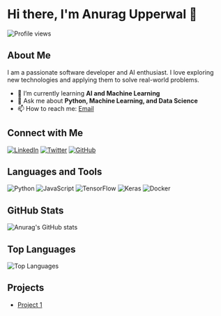 # Hi there, I'm Anurag Upperwal 👋

![Profile views](https://gpvc.arturio.dev/anuragupperwal)

## About Me

I am a passionate software developer and AI enthusiast. I love exploring new technologies and applying them to solve real-world problems.

-   🌱 I’m currently learning **AI and Machine Learning**
-   💬 Ask me about **Python, Machine Learning, and Data Science**
-   📫 How to reach me: [Email](mailto:your.email@example.com)

## Connect with Me

[![LinkedIn](https://img.shields.io/badge/LinkedIn-blue?style=for-the-badge&logo=linkedin)](https://www.linkedin.com/in/yourprofile)
[![Twitter](https://img.shields.io/badge/Twitter-blue?style=for-the-badge&logo=twitter)](https://twitter.com/yourprofile)
[![GitHub](https://img.shields.io/badge/GitHub-black?style=for-the-badge&logo=github)](https://github.com/yourprofile)

## Languages and Tools

![Python](https://img.shields.io/badge/Python-3776AB?style=for-the-badge&logo=python&logoColor=white)
![JavaScript](https://img.shields.io/badge/JavaScript-F7DF1E?style=for-the-badge&logo=javascript&logoColor=black)
![TensorFlow](https://img.shields.io/badge/TensorFlow-FF6F00?style=for-the-badge&logo=tensorflow&logoColor=white)
![Keras](https://img.shields.io/badge/Keras-D00000?style=for-the-badge&logo=keras&logoColor=white)
![Docker](https://img.shields.io/badge/Docker-2496ED?style=for-the-badge&logo=docker&logoColor=white)

## GitHub Stats

![Anurag's GitHub stats](https://github-readme-stats.vercel.app/api?username=anuragupperwal&show_icons=true&theme=radical)

## Top Languages

![Top Languages](https://github-readme-stats.vercel.app/api/top-langs/?username=anuragupperwal&layout=compact&theme=radical)

## Projects

-   [Project 1](https://github.com/anuragupperwal/cite_my_write)

